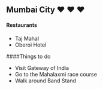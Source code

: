 ## Mumbai City :heart: :heart: :heart:

#### Restaurants
- Taj Mahal
- Oberoi Hotel

####Things to do
- Visit Gateway of India
- Go to the Mahalaxmi race course
- Walk around Band Stand
